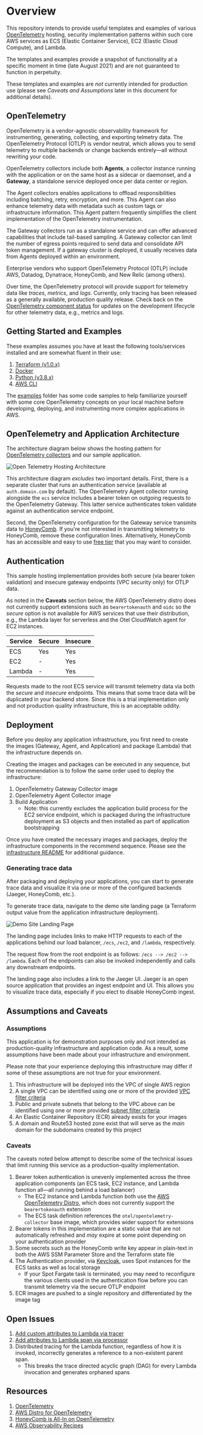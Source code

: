 # Overview

This repository intends to provide useful templates and examples of various [OpenTelemetry](https://opentelemetry.io/)  hosting, security implementation patterns within such core AWS services as ECS (Elastic Container Service), EC2 (Elastic Cloud Compute), and Lambda.

The templates and examples provide a snapshot of functionality at a specific moment in time (late August 2021) and are not guaranteed to function in perpetuity.

These templates and examples are _not_ currently intended for production use (please see _Caveats and Assumptions_ later in this document for additional details).

## OpenTelemetry

OpenTelemetry is a vendor-agnostic observability framework for instrumenting, generating, collecting, and exporting telmetry data. The OpenTelemetry Protocol (OTLP) is vendor neutral, which allows you to send telemetry to multiple backends or change backends entirely&mdash;all without rewriting your code.

OpenTelemetry collectors include both **Agents**, a collector instance running with the application or on the same host as a sidecar or daemonset, and a **Gateway**, a standalone service deployed once per data center or region.

The Agent collectors enables applications to offload responsibilities including batching, retry, encryption, and more. This Agent can also enhance telemetry data with metadata such as custom tags or infrastructure information. This Agent pattern frequently simplifies the client implementation of the OpenTelemetry instrumentation. 

The Gateway collectors run as a standalone service and can offer advanced capabilities that include tail-based sampling. A Gateway collector can limit the number of egress points required to send data and consolidate API token management. If a gateway cluster is deployed, it usually receives data from Agents deployed within an environment.

Enterprise vendors who support OpenTelemetry Protocol (OTLP) include AWS, Datadog, Dynatrace, HoneyComb, and New Relic (among others).

Over time, the OpenTelemetry protocol will provide support for telemetry data like _traces_, _metrics_, and _logs_. Currently, only tracing has been released as a generally available, production quality release. Check back on the [OpenTelemetry component status](https://opentelemetry.io/status/) for updates on the development lifecycle for other telemetry data, e.g., metrics and logs.

## Getting Started and Examples

These examples assumes you have at least the following tools/services installed and are somewhat fluent in their use:

1. [Terraform (v1.0.x)](https://www.terraform.io/)
1. [Docker](https://www.docker.com/)
1. [Python (v3.8.x)](https://www.python.org/downloads/)
1. [AWS CLI](https://aws.amazon.com/cli/)

The [examples](./examples/README.md) folder has some code samples to help familiarize yourself with some core OpenTelemetry concepts on your local machine before developing, deploying, and instrumenting more complex applications in AWS.

## OpenTelemetry and Application Architecture

The architecture diagram below shows the hosting pattern for [OpenTelemetry collectors](https://opentelemetry.io/docs/concepts/data-collection/#deployment) and our sample application. 

![Open Telemetry Hosting Architecture](./images/OpenTelemetryArchitecture.png)

This architecture diagram _excludes_ two important details. First, there is a separate cluster that runs an authentication service (available at `auth.domain.com` by default). The OpenTelemetry Agent collector running alongside the `ecs` service includes a bearer token on outgoing requests to the OpenTelemetry Gateway. This latter service authenticates token validate against an authentication service endpoint.

Second, the OpenTelemetry configuration for the Gateway service transmits data to [HoneyComb](https://www.honeycomb.io/blog/all-in-on-opentelemetry/). If you're not interested in transmitting telemetry to HoneyComb, remove these configuration lines. Alternatively, HoneyComb has an accessible and easy to use [free tier](https://www.honeycomb.io/pricing/) that you may want to consider.

## Authentication

This sample hosting implementation provides both secure (via bearer token validation) and insecure gateway endpoints (VPC security only) for OTLP data.

As noted in the **Caveats** section below, the AWS OpenTelemetry distro does not currently support extensions such as `bearertokenauth` and `oidc` so the _secure_ option is not available for AWS services that use their distribution, e.g., the Lambda layer for serverless and the Otel CloudWatch agent for EC2 instances.

|Service|Secure|Insecure|
|-|-|-|
|ECS|Yes|Yes|
|EC2|-|Yes|
|Lambda|-|Yes|

Requests made to the root ECS service will transmit telemetry data via both the _secure_ and _insecure_ endpoints. This means that some trace data will be duplicated in your backend store. Since this is a trial implementation only and not production quality infrastructure, this is an acceptable oddity.

## Deployment

Before you deploy any application infrastructure, you first need to create the images (Gateway, Agent, and Application) and package (Lambda) that the infrastructure depends on. 

Creating the images and packages can be executed in any sequence, but the recommendation is to follow the same order used to deploy the infrastructure:

1. OpenTelemetry Gateway Collector image
1. OpenTelemetry Agent Collector image
1. Build Application
   +  Note: this currently excludes the application build process for the EC2 service endpoint, which is packaged during the infrastructure deployment as S3 objects and then installed as part of application bootstrapping

Once you have created the necessary images and packages, deploy the infrastructure components in the recommend sequence. Please see the [infrastructure README](./infra/README.md) for additional guidance.

### Generating trace data

After packaging and deploying your applications, you can start to generate trace data and visualize it via one or more of the configured backends (Jaeger, HoneyComb, etc.).


To generate trace data, navigate to the demo site landing page (a Terraform output value from the application infrastructure deployment).

![Demo Site Landing Page](./images/demo-site-landing-page.png)

The landing page includes links to make HTTP requests to each of the applications behind our load balancer, `/ecs`, `/ec2`, and `/lambda`, respectively. 

The request flow from the root endpoint is as follows: `/ecs --> /ec2 --> /lambda`. Each of the endpoints can also be invoked independently and calls any downstream endpoints.

The landing page also includes a link to the Jaeger UI. Jaeger is an open source application that provides an ingest endpoint and UI. This allows you to visualize trace data, especially if you elect to disable HoneyComb ingest.

## Assumptions and Caveats

### Assumptions

This application is for demonstration purposes only and not intended as production-quality infrastructure and application code. As a result, some assumptions have been made about your infrastructure and environment.

Please note that your experience deploying this infrastructure may differ if some of these assumptions are not true for your environment.

1. This infrastructure will be deployed into the VPC of single AWS region
1. A single VPC can be identified using one or more of the provided [VPC filter criteria](https://docs.aws.amazon.com/AWSEC2/latest/APIReference/API_DescribeVpcs.html) 
1. Public and private subnets that belong to the VPC above can be identified using one or more provided [subnet filter criteria](https://docs.aws.amazon.com/AWSEC2/latest/APIReference/API_DescribeSubnets.html)
1. An Elastic Container Repository (ECR) already exists for your images
1. A domain and Route53 hosted zone exist that will serve as the _main_
domain for the subdomains created by this project

### Caveats

The caveats noted below attempt to describe some of the technical issues that limit running this service as a production-quality implementation.

1. Bearer token authentication is unevenly implemented across the three application components (an ECS task, EC2 instance, and Lambda function all&mdash;all running behind a load balancer)
   +  The EC2 instance and Lambda function both use the [AWS OpenTelemetry Distro](https://github.com/aws-observability/aws-otel-collector#aws-otel-collector-built-in-components), which does not currently support the `bearertokenauth` extension
   +  The ECS task definition references the `otel/opentelemetry-collector` base image, which provides wider support for extensions
1. Bearer tokens in this implementation are a static value that are not automatically refreshed and _may_ expire at some point depending on your authentication provider
1. Some secrets such as the HoneyComb write key appear in plain-text in both the AWS SSM Parameter Store and the Terraform state file
1. The Authentication provider, via [Keycloak](https://www.keycloak.org/), uses Spot instances for the ECS tasks as well as local storage
   +  If your Spot Fargate task is terminated, you may need to reconfigure the various clients used in the authentication flow before you can transmit telemetry via the secure OTLP endpoint
1. ECR images are pushed to a single repository and differentiated by the image tag

## Open Issues

1. [Add custom attributes to Lambda via tracer](https://github.com/open-telemetry/opentelemetry-lambda/issues/122)
1. [Add attributes to Lambda span via processor](https://github.com/open-telemetry/opentelemetry-lambda/issues/121)
1. Distributed tracing for the Lambda function, regardless of how it is invoked, incorrectly generates a reference to a non-existent parent span.
   +  This breaks the trace directed acyclic graph (DAG) for every Lambda invocation and generates orphaned spans

## Resources

1. [OpenTelemetry](https://opentelemetry.io/)
1. [AWS Distro for OpenTelemetry](https://aws-otel.github.io/docs/introduction/)
1. [HoneyComb is All-In on OpenTelemetry](https://www.honeycomb.io/blog/all-in-on-opentelemetry/)
1. [AWS Observability Recipes](https://aws-observability.github.io/aws-o11y-recipes/)
